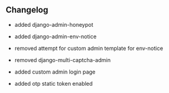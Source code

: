 ## Changelog

- added django-admin-honeypot

- added django-admin-env-notice

- removed attempt for custom admin template for env-notice

- removed django-multi-captcha-admin

- added custom admin login page

- added otp static token enabled
